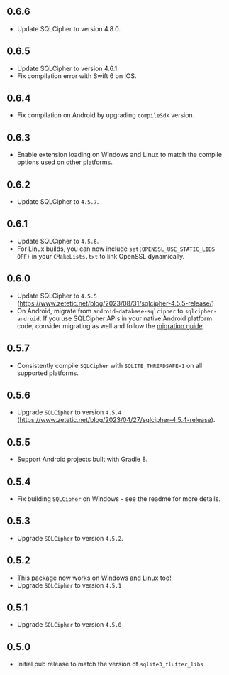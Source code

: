 ## 0.6.6

- Update SQLCipher to version 4.8.0.

## 0.6.5

- Update SQLCipher to version 4.6.1.
- Fix compilation error with Swift 6 on iOS.

## 0.6.4

- Fix compilation on Android by upgrading `compileSdk` version.

## 0.6.3

- Enable extension loading on Windows and Linux to match the compile options
  used on other platforms.

## 0.6.2

- Update SQLCipher to `4.5.7`.

## 0.6.1

- Update SQLCipher to `4.5.6`.
- For Linux builds, you can now include `set(OPENSSL_USE_STATIC_LIBS OFF)` in your
  `CMakeLists.txt` to link OpenSSL dynamically.

## 0.6.0

- Update SQLCipher to `4.5.5` (https://www.zetetic.net/blog/2023/08/31/sqlcipher-4.5.5-release/)
- On Android, migrate from `android-database-sqlcipher` to `sqlcipher-android`.
  If you use SQLCipher APIs in your native Android platform code, consider migrating as well and
  follow the [migration guide](https://www.zetetic.net/sqlcipher/sqlcipher-for-android-migration/).

## 0.5.7

- Consistently compile `SQLCipher` with `SQLITE_THREADSAFE=1` on all supported platforms.

## 0.5.6

- Upgrade `SQLCipher` to version `4.5.4` (https://www.zetetic.net/blog/2023/04/27/sqlcipher-4.5.4-release).

## 0.5.5

- Support Android projects built with Gradle 8.

## 0.5.4

- Fix building `SQLCipher` on Windows - see the readme for more details.

## 0.5.3

- Upgrade `SQLCipher` to version `4.5.2`.

## 0.5.2

- This package now works on Windows and Linux too!
- Upgrade `SQLCipher` to version `4.5.1`

## 0.5.1

- Upgrade `SQLCipher` to version `4.5.0`

## 0.5.0

- Initial pub release to match the version of `sqlite3_flutter_libs`
